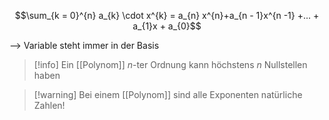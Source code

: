 $$\sum_{k = 0}^{n} a_{k} \cdot x^{k} = a_{n} x^{n}+a_{n - 1}x^{n -1} +... + a_{1}x + a_{0}$$

--> Variable steht immer in der Basis
> [!info] Ein [[Polynom]] $n$-ter Ordnung kann höchstens $n$ Nullstellen haben

> [!warning] Bei einem [[Polynom]] sind alle Exponenten natürliche Zahlen!


